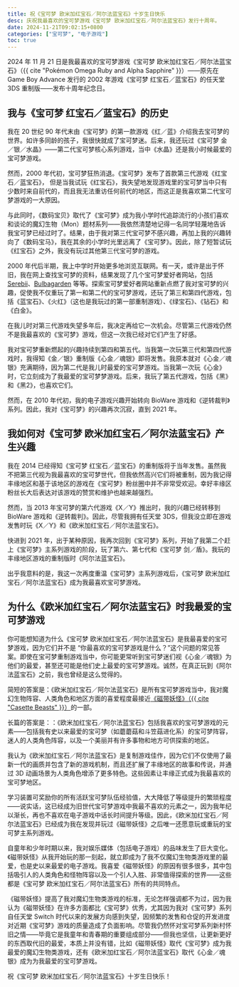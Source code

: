 ```yaml
---
title: 祝《宝可梦 欧米加红宝石／阿尔法蓝宝石》十岁生日快乐
desc: 庆祝我最喜欢的宝可梦游戏《宝可梦 欧米加红宝石／阿尔法蓝宝石》发行十周年。
date: 2024-11-21T09:02:15+0800
categories: ["宝可梦", "电子游戏"]
toc: true
---
```


2024 年 11 月 21 日是我最喜欢的宝可梦游戏《宝可梦 欧米加红宝石／阿尔法蓝宝石》（{{ cite "Pokémon Omega Ruby and Alpha Sapphire" }}）——原先在 Game Boy Advance 发行的 2002 年游戏《宝可梦 红宝石／蓝宝石》的任天堂 3DS 重制版——发布十周年纪念日。

## 我与《宝可梦 红宝石／蓝宝石》的历史

我在 20 世纪 90 年代末由《宝可梦》的第一款游戏《红／蓝》介绍我去宝可梦的世界。如许多同龄的孩子，我很快就成了宝可梦迷。后来，我还玩过《宝可梦 金／银／水晶》——第二代宝可梦核心系列游戏，当中《水晶》还是我小时候最爱的宝可梦游戏。

然而，2000 年代初，宝可梦狂热消退。《宝可梦》发布了首款第三代游戏《红宝石／蓝宝石》， 但是当我试玩《红宝石》，我失望地发现游戏里的宝可梦当中只有少数时来自前代的，而且我无法重访任何前代的地区，而这正是我喜欢第二代宝可梦游戏的一大原因。

与此同时，《数码宝贝》取代了《宝可梦》成为我小学时代追踪流行的小孩们喜欢和谈论的魔幻生物（Mon）题材系列——我依然清楚地记得一名同学轻蔑地告诉我宝可梦已经过时了。结果，由于我对第三代宝可梦不感兴趣，再加上我的兴趣转向了《数码宝马》，我在其余的小学时光里远离了《宝可梦》。因此，除了短暂试玩《红宝石》之外，我没有玩过其他第三代宝可梦的游戏。

2000 年代后半期，我上中学时开始更多地浏览互联网。有一天，或许是出于怀旧，我在网上查找宝可梦的资料，结果发现了几个宝可梦爱好者网站，包括 [Serebii](http://www.serebii.net/)、[Bulbagarden](https://bulbagarden.net/home/) 等等。探索宝可梦爱好者网站重新点燃了我对宝可梦的兴趣，促使我不仅重玩了第一和第二代的宝可梦游戏，还玩了第三和第四代游戏，包括《蓝宝石》、《火红》（这也是我玩过的第一部重制游戏）、《绿宝石》、《钻石》和《白金》。

在我儿时对第三代游戏失望多年后，我决定再给它一次机会。尽管第三代游戏仍然不是我最喜欢的《宝可梦》游戏，但这一次我已经对它们产生了好感。

我对宝可梦重新燃起的兴趣持续到第四和第五代。当我第一次玩第三代和第四代游戏时，我得知《金／银》重制版《心金／魂银》即将发售。我原本就对《心金／魂银》充满期待，因为第二代是我儿时最爱的宝可梦游戏。当我第一次玩《心金》时，它立刻成为了我最爱的宝可梦梦游戏。后来，我玩了第五代游戏，包括《黑》和《黑2》，也喜欢它们。

然而，在 2010 年代初，我的电子游戏兴趣开始转向 BioWare 游戏和《逆转裁判》系列。因此，我对《宝可梦》的兴趣再次沉寂，直到 2021 年。

## 我如何对《宝可梦 欧米加红宝石／阿尔法蓝宝石》产生兴趣

我在 2014 已经得知《宝可梦 红宝石／蓝宝石》的重制版将于当年发售。虽然我不把第三代视为我最喜欢的宝可梦世代，但我依然高兴它们将被重制，因为我记得丰缘地区和基于该地区的游戏在《宝可梦》粉丝圈中并不非常受欢迎。幸好丰缘区粉丝长大后表达对该游戏的赞赏和维护也越来越强烈。

然而，当 2013 年宝可梦的第六代游戏《X／Y》推出时，我的兴趣已经转移到 BioWare 游戏和《逆转裁判》。因此，尽管我拥有任天堂 3DS，但我没立即在游戏发售时玩《X／Y》和《欧米加红宝石／阿尔法蓝宝石》。

快进到 2021 年，出于某种原因，我再次回到《宝可梦》系列，开始了我第二个赶上《宝可梦》主系列游戏的阶段，玩了第六、第七代和《宝可梦 剑／盾》。我玩的丰缘地区游戏的重制版时《阿尔法蓝宝石》。

出乎我意料的是，我这一次再度重温《宝可梦》主系列游戏后，《宝可梦 欧米加红宝石／阿尔法蓝宝石》成为我最喜欢宝可梦游戏。

## 为什么《欧米加红宝石／阿尔法蓝宝石》时我最爱的宝可梦游戏

你可能想知道为什么《宝可梦 欧米加红宝石／阿尔法蓝宝石》是我最喜爱的宝可梦游戏，因为它们并不是 “你最喜欢的宝可梦游戏是什么？”这个问题的常见答案。即使在宝可梦重制游戏当中，你可能更常听到宝可梦迷们视《心金／魂银》为他们的最爱，甚至还可能是他们史上最爱的宝可梦游戏。诚然，在真正玩到《阿尔法蓝宝石》之前，我也曾经是这么觉得的。

简短的答案是：《欧米加红宝石／阿尔法蓝宝石》是所有宝可梦游戏当中，我对魔幻生物阵容、人类角色和地区方面的喜爱程度最接近[《磁带妖怪》（{{ cite "Casette Beasts" }}）](2024-11-19-my-ultimate-comfort-media.md)的一部。

长篇的答案是：：《欧米加红宝石／阿尔法蓝宝石》包括我喜欢的宝可梦游戏的元素——包括我有史以来最爱的宝可梦（如蘑蘑菇和斗笠菇进化系）的宝可梦阵容，迷人的人类角色阵容，以及一个美丽并有许多事物和地方可供探索的地区。

我认为《欧米加红宝石／阿尔法蓝宝石》是复制游戏佳作，因为它们不仅使用了最新一代的画质并包含了新的游戏机制，而且还扩展了丰缘地区的故事和传说，并通过 3D 动画场景为人类角色增添了更多特色。这些因素让丰缘正式成为我最喜欢的宝可梦地区。

学习装置可奖励你的所有活跃宝可梦队伍经验值，大大降低了等级提升的繁琐程度——说实话，这已经成为旧世代宝可梦游戏中我最不喜欢的元素之一，因为我年纪以渐长，再也不喜欢在电子游戏中话长时间提升等级。因此，《欧米加红宝石／阿尔法蓝宝石》已经成为我在发现并玩过《磁带妖怪》之后唯一还愿意玩或重玩的宝可梦主系列游戏。

自童年和少年时期以来，我对娱乐媒体（包括电子游戏）的品味发生了巨大变化。《磁带妖怪》从我开始玩的那一刻起，就立即成为了我不仅魔幻生物类游戏里的最爱，也是史以来最爱的电子游戏。我喜爱《磁带妖怪》的原因有很多很多，其中包括吸引人的人类角色和怪物阵容以及一个引人入胜、非常值得探索的世界——这些都是《宝可梦 欧米加红宝石／阿尔法蓝宝石》所有的共同特点。

《磁带妖怪》提高了我对魔幻生物类游戏的标准，无论怎样强调都不为过，因为我认为《磁带妖怪》在许多方面都比《宝可梦》优秀，尤其因为我对《宝可梦》系列自任天堂 Switch 时代以来的发展方向感到失望，因频繁的发售和仓促的开发进度对近期《宝可梦》游戏的质量造成了负面影响。尽管我仍然怀对宝可梦系列新村怀旧之情——毕竟它是我童年和青春期的重要组成部分——但我也坚信，让更新更好的东西取代旧的最爱，本质上并没有错，比如《磁带妖怪》取代《宝可梦》成为我最爱的魔幻生物类游戏，还有《欧米加红宝石／阿尔法蓝宝石》取代《心金／魂银》成为为我最爱的宝可梦游戏。

祝《宝可梦 欧米加红宝石／阿尔法蓝宝石》十岁生日快乐！
